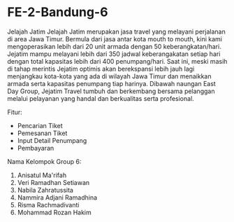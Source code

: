# FE-2-Bandung-6
Jelajah Jatim 
Jelajah Jatim merupakan jasa travel yang melayani perjalanan di area Jawa Timur. 
Bermula dari jasa antar kota mouth to mouth, kini kami mengoperasikan lebih dari 20 unit armada dengan 50 keberangkatan/hari. 
Jejatim mampu melayani lebih dari 350 jadwal keberangakatan setiap hari dengan total kapasitas lebih dari 400 penumpang/hari. 
Saat ini, meski masih di tahap merintis Jejatim optimis akan berekspansi lebih jauh lagi menjangkau kota-kota yang ada di wilayah Jawa Timur dan menaikkan armada serta kapasitas penumpang tiap harinya. 
Dibawah naungan East Day Group, Jejatim Travel tumbuh dan berkembang bersama pelanggan melalui pelayanan yang handal dan berkualitas serta profesional.

Fitur: 
- Pencarian Tiket
- Pemesanan Tiket
- Input Detail Penumpang
- Pembayaran

Nama Kelompok Group 6:
1. Anisatul Ma'rifah
2. Veri Ramadhan Setiawan
3. Nabila Zahratussita
4. Nammira Adjani Ramadhina
5. Risma Rachmadivanti
6. Mohammad Rozan Hakim
